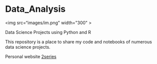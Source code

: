 # Data_Analysis

<img src=“images/im.png" width="300" >

Data Science Projects using Python and R

This repository is a place to share my code and notebooks of numerous data science projects.

Personal website [2series](https://2series.github.io/)
